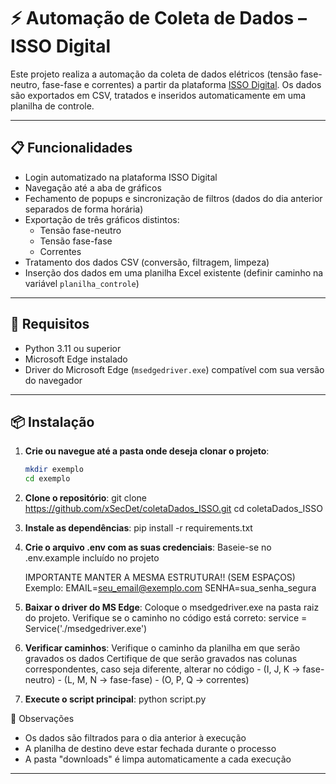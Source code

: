 # ⚡ Automação de Coleta de Dados – ISSO Digital

Este projeto realiza a automação da coleta de dados elétricos (tensão fase-neutro, fase-fase e correntes) a partir da plataforma [ISSO Digital](https://dmi.isso.digital). Os dados são exportados em CSV, tratados e inseridos automaticamente em uma planilha de controle.

---

## 📋 Funcionalidades

- Login automatizado na plataforma ISSO Digital
- Navegação até a aba de gráficos
- Fechamento de popups e sincronização de filtros (dados do dia anterior separados de forma horária)
- Exportação de três gráficos distintos:
  - Tensão fase-neutro
  - Tensão fase-fase
  - Correntes
- Tratamento dos dados CSV (conversão, filtragem, limpeza)
- Inserção dos dados em uma planilha Excel existente (definir caminho na variável `planilha_controle`)

---

## 🧰 Requisitos

- Python 3.11 ou superior
- Microsoft Edge instalado
- Driver do Microsoft Edge (`msedgedriver.exe`) compatível com sua versão do navegador

---

## 📦 Instalação

1. **Crie ou navegue até a pasta onde deseja clonar o projeto**:
   ```bash
   mkdir exemplo
   cd exemplo

2. **Clone o repositório**:
    git clone https://github.com/xSecDet/coletaDados_ISSO.git
    cd coletaDados_ISSO

3. **Instale as dependências**:
   pip install -r requirements.txt 

4. **Crie o arquivo .env com as suas credenciais**:
    Baseie-se no .env.example incluído no projeto

    IMPORTANTE MANTER A MESMA ESTRUTURA!! (SEM ESPAÇOS)
    Exemplo:
        EMAIL=seu_email@exemplo.com
        SENHA=sua_senha_segura

5. **Baixar o driver do MS Edge**:
    Coloque o msedgedriver.exe na pasta raiz do projeto.
    Verifique se o caminho no código está correto: service = Service('./msedgedriver.exe')

6. **Verificar caminhos**:
    Verifique o caminho da planilha em que serão gravados os dados
    Certifique de que serão gravados nas colunas correspondentes, caso seja diferente, alterar no código
        - (I, J, K -> fase-neutro)
        - (L, M, N -> fase-fase)
        - (O, P, Q -> correntes)

7. **Execute o script principal**:
    python script.py

📌 Observações
- Os dados são filtrados para o dia anterior à execução
- A planilha de destino deve estar fechada durante o processo
- A pasta "downloads" é limpa automaticamente a cada execução

---